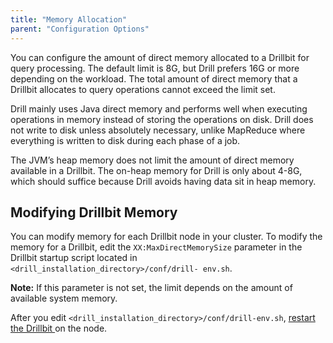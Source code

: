 ```yaml
---
title: "Memory Allocation"
parent: "Configuration Options"
---
```

You can configure the amount of direct memory allocated to a Drillbit for
query processing. The default limit is 8G, but Drill prefers 16G or more
depending on the workload. The total amount of direct memory that a Drillbit
allocates to query operations cannot exceed the limit set.

Drill mainly uses Java direct memory and performs well when executing
operations in memory instead of storing the operations on disk. Drill does not
write to disk unless absolutely necessary, unlike MapReduce where everything
is written to disk during each phase of a job.

The JVM’s heap memory does not limit the amount of direct memory available in
a Drillbit. The on-heap memory for Drill is only about 4-8G, which should
suffice because Drill avoids having data sit in heap memory.

## Modifying Drillbit Memory

You can modify memory for each Drillbit node in your cluster. To modify the
memory for a Drillbit, edit the `XX:MaxDirectMemorySize` parameter in the
Drillbit startup script located in `<drill_installation_directory>/conf/drill-
env.sh`.

**Note:** If this parameter is not set, the limit depends on the amount of available system memory.

After you edit `<drill_installation_directory>/conf/drill-env.sh`, [restart
the Drillbit
](http://kristinehahn.github.io/drill/docs/starting-stopping-drill#starting-a-drillbit)on
the node.